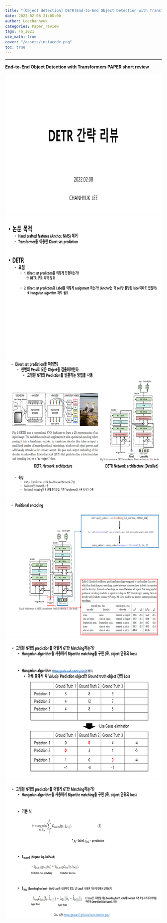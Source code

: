 ```yaml
---
title: "[Object detection] DETR(End-to-End Object Detection with Transformers) Short summary"
date: 2022-02-08 21:05:00
author: Leechanhyuk
categories: Paper_review
tags: FG_2021
use_math: true
cover: "/assets/instacode.png"
toc: true
---
```


* * *

**End-to-End Object Detection with Transformers PAPER short review**

<img src="/assets/image/DETR/slide1.PNG" width="600px" height="450px" title="title" alt="title">

<img src="/assets/image/DETR/slide2.PNG" width="600px" height="450px" title="title" alt="title">

<img src="/assets/image/DETR/slide3.PNG" width="600px" height="450px" title="title" alt="title">

<img src="/assets/image/DETR/slide4.PNG" width="600px" height="450px" title="title" alt="title">

<img src="/assets/image/DETR/slide5.PNG" width="600px" height="450px" title="title" alt="title">

<img src="/assets/image/DETR/slide6.PNG" width="600px" height="450px" title="title" alt="title">